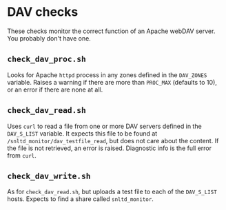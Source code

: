 # DAV checks

These checks monitor the correct function of an Apache webDAV server.
You probably don't have one.

## `check_dav_proc.sh`

Looks for Apache `httpd` process in any zones defined in the `DAV_ZONES`
variable. Raises a warning if there are more than `PROC_MAX` (defaults
to 10), or an error if there are none at all.

## `check_dav_read.sh`

Uses `curl` to read a file from one or more DAV servers defined in the
`DAV_S_LIST` variable. It expects this file to be found at
`/snltd_monitor/dav_testfile_read`, but does not care about the content.
If the file is not retrieved, an error is raised. Diagnostic info is the
full error from `curl`.

## `check_dav_write.sh`

As for `check_dav_read.sh`, but uploads a test file to each of the
`DAV_S_LIST` hosts. Expects to find a share called `snltd_monitor`.
